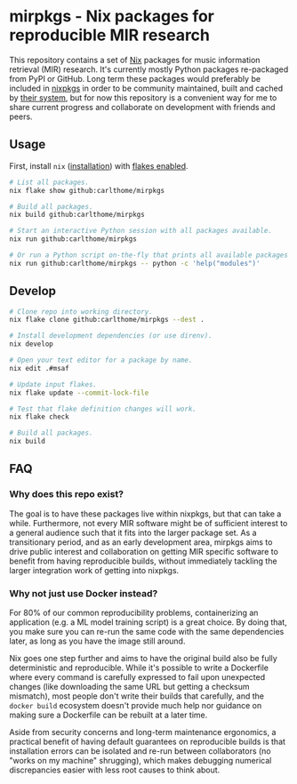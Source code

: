 # mirpkgs - Nix packages for reproducible MIR research

This repository contains a set of [Nix](https://nixos.org/nix/) packages for music information retrieval (MIR) research. It's currently mostly Python packages re-packaged from PyPI or GitHub. Long term these packages would preferably be included in [nixpkgs](https://github.com/nixos/nixpkgs) in order to be community maintained, built and cached by [their system](https://hydra.nixos.org/project/nixpkgs), but for now this repository is a convenient way for me to share current progress and collaborate on development with friends and peers.

## Usage

First, install `nix` ([installation](https://nixos.org/download.html)) with [flakes enabled](https://nixos.wiki/wiki/Flakes#Enable_flakes).

```sh
# List all packages.
nix flake show github:carlthome/mirpkgs

# Build all packages.
nix build github:carlthome/mirpkgs

# Start an interactive Python session with all packages available.
nix run github:carlthome/mirpkgs

# Or run a Python script on-the-fly that prints all available packages from within the session.
nix run github:carlthome/mirpkgs -- python -c 'help("modules")'
```

## Develop

```sh
# Clone repo into working directory.
nix flake clone github:carlthome/mirpkgs --dest .

# Install development dependencies (or use direnv).
nix develop

# Open your text editor for a package by name.
nix edit .#msaf

# Update input flakes.
nix flake update --commit-lock-file

# Test that flake definition changes will work.
nix flake check

# Build all packages.
nix build
```

## FAQ

### Why does this repo exist?

The goal is to have these packages live within nixpkgs, but that can take a while. Furthermore, not every MIR software might be of sufficient interest to a general audience such that it fits into the larger package set. As a transitionary period, and as an early development area, mirpkgs aims to drive public interest and collaboration on getting MIR specific software to benefit from having reproducible builds, without immediately tackling the larger integration work of getting into nixpkgs.

### Why not just use Docker instead?

For 80% of our common reproducibility problems, containerizing an application (e.g. a ML model training script) is a great choice. By doing that, you make sure you can re-run the same code with the same dependencies later, as long as you have the image still around.

Nix goes one step further and aims to have the original build also be fully deterministic and reproducible. While it's possible to write a Dockerfile where every command is carefully expressed to fail upon unexpected changes (like downloading the same URL but getting a checksum mismatch), most people don't write their builds that carefully, and the `docker build` ecosystem doesn't provide much help nor guidance on making sure a Dockerfile can be rebuilt at a later time.

Aside from security concerns and long-term maintenance ergonomics, a practical benefit of having default guarantees on reproducible builds is that installation errors can be isolated and re-run between collaborators (no "works on my machine" shrugging), which makes debugging numerical discrepancies easier with less root causes to think about.
